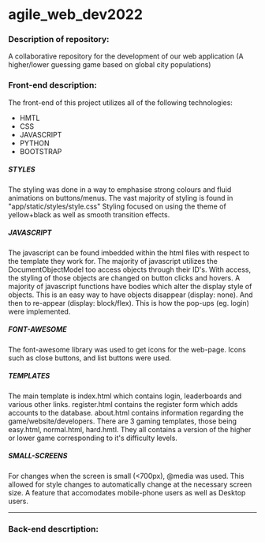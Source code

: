 # agile_web_dev2022

### Description of repository:

A collaborative repository for the development of our web application (A higher/lower guessing game based on global city populations)

### Front-end description:

The front-end of this project utilizes all of the following technologies: 
- HMTL
- CSS
- JAVASCRIPT
- PYTHON
- BOOTSTRAP

##### STYLES
The styling was done in a way to emphasise strong colours and fluid animations on buttons/menus.
The vast majority of styling is found in "app/static/styles/style.css"
Styling focused on using the theme of yellow+black as well as smooth transition effects.

##### JAVASCRIPT
The javascript can be found imbedded within the html files with respect to the template they work for.
The majority of javascript utilizes the DocumentObjectModel too access objects through their ID's.
With access, the styling of those objects are changed on button clicks and hovers.
A majority of javascript functions have bodies which alter the display style of objects.
This is an easy way to have objects disappear (display: none).
And then to re-appear (display: block/flex).
This is how the pop-ups (eg. login) were implemented.

##### FONT-AWESOME
The font-awesome library was used to get icons for the web-page.
Icons such as close buttons, and list buttons were used.

##### TEMPLATES
The main template is index.html which contains login, leaderboards and various other links.
register.html contains the register form which adds accounts to the database.
about.html contains information regarding the game/website/developers.
There are 3 gaming templates, those being easy.html, normal.html, hard.hmtl.
They all contains a version of the higher or lower game corresponding to it's difficulty levels.

##### SMALL-SCREENS
For changes when the screen is small (<700px), @media was used.
This allowed for style changes to automatically change at the necessary screen size. A feature that accomodates mobile-phone users as well as Desktop users.

------------------------------------------------------------------------------------------------------------------------------------------------------

### Back-end descrtiption:


